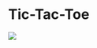 # Tic-Tac-Toe

<img src="[https://www.google.com/search?q=tictactoe&sca_esv=560508726&tbm=isch&sxsrf=AB5stBherGsEi0cMkWSLFrxsNo7IPQyueg:1693154597563&source=lnms&sa=X&ved=2ahUKEwjTmtmypP2AAxUQSvEDHSwDDQYQ_AUoAXoECAIQAw&biw=1920&bih=963&dpr=1#imgrc=x2S_euPK4wZ50M](https://w7.pngwing.com/pngs/821/182/png-transparent-3d-tic-tac-toe-tic-tac-toe-tictactoe-tic-tac-toe-android-3d-tic-tac-toe-tictactoe-android-thumbnail.png)https://w7.pngwing.com/pngs/821/182/png-transparent-3d-tic-tac-toe-tic-tac-toe-tictactoe-tic-tac-toe-android-3d-tic-tac-toe-tictactoe-android-thumbnail.png">

